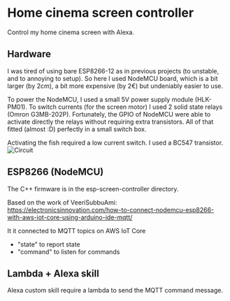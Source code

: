 # Home cinema screen controller

Control my home cinema screen with Alexa.

## Hardware

I was tired of using bare ESP8266-12 as in previous projects (to unstable, and to annoying to setup). So here I used NodeMCU board, which is a bit larger (by 2cm), a bit more expensive (by 2€) but undeniably easier to use. 

To power the NodeMCU, I used a small 5V power supply module (HLK-PM01).
To switch currents (for the screen motor) I used 2 solid state relays (Omron G3MB-202P). Fortunately, the GPIO of NodeMCU were able to activate directly the relays without requiring extra transistors.
All of that fitted (almost :D) perfectly in a small switch box.

Activating the fish required a low current switch. I used a BC547 transistor.
![Circuit](https://imagizer.imageshack.com/v2/680x540q90/r/923/ABfV7b.png)


## ESP8266 (NodeMCU)

The C++ firmware is in the esp-screen-controller directory.

Based on the work of VeeriSubbuAmi: 
https://electronicsinnovation.com/how-to-connect-nodemcu-esp8266-with-aws-iot-core-using-arduino-ide-mqtt/

It it connected to MQTT topics on AWS IoT Core
- "state" to report state
- "command" to listen for commands

## Lambda + Alexa skill

Alexa custom skill require a lambda to send the MQTT command message.